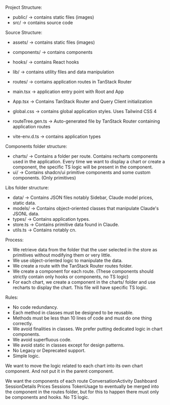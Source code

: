 Project Structure:

- public/ -> contains static files (images)
- src/ -> contains source code

Source Structure:

- assets/ -> contains static files (images)
- components/ -> contains components
- hooks/ -> contains React hooks
- lib/ -> contains utility files and data manipulation
- routes/ -> contains application routes in TanStack Router

- main.tsx -> application entry point with Root and App
- App.tsx -> Contains TanStack Router and Query Client initialization
- global.css -> contains global application styles. Uses Tailwind CSS 4
- routeTree.gen.ts -> Auto-generated file by TanStack Router containing
  application routes
- vite-env.d.ts -> contains application types

Components folder structure:

- charts/ -> Contains a folder per route. Contains recharts components used in
  the application. Every time we want to display a chart or create a component,
  the specific TS logic will be present in the component.
- ui/ -> Contains shadcn/ui primitive components and some custom components.
  (Only primitives)

Libs folder structure:

- data/ -> Contains JSON files notably Sidebar, Claude model prices, static
  data.
- models/ -> Contains object-oriented classes that manipulate Claude's JSONL
  data.
- types/ -> Contains application types.
- store.ts -> Contains primitive data found in Claude.
- utils.ts -> Contains notably cn.

Process:

- We retrieve data from the folder that the user selected in the store as
  primitives without modifying them or very little.
- We use object-oriented logic to manipulate the data.
- We create a route with the TanStack Router routes folder.
- We create a component for each route. (These components should strictly
  contain only hooks or components, no TS logic)
- For each chart, we create a component in the charts/ folder and use recharts
  to display the chart. This file will have specific TS logic.

Rules:

- No code redundancy.
- Each method in classes must be designed to be reusable.
- Methods must be less than 10 lines of code and must do one thing correctly.
- We avoid finalities in classes. We prefer putting dedicated logic in chart
  components.
- We avoid superfluous code.
- We avoid static in classes except for design patterns.
- No Legacy or Deprecated support.
- Simple logic.

We want to move the logic related to each chart into its own chart component.
And not put it in the parent component.

We want the components of each route ConversationActivity Dashboard
SessionDetails Prices Sessions TokenUsage to eventually be merged into the
component in the routes folder, but for this to happen there must only be
components and hooks. No TS logic.
